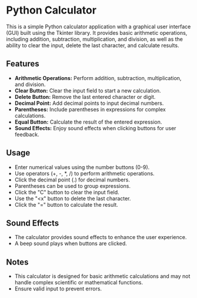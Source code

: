 # Python Calculator

This is a simple Python calculator application with a graphical user interface (GUI) built using the Tkinter library. It provides basic arithmetic operations, including addition, subtraction, multiplication, and division, as well as the ability to clear the input, delete the last character, and calculate results.

## Features

- **Arithmetic Operations:** Perform addition, subtraction, multiplication, and division.
- **Clear Button:** Clear the input field to start a new calculation.
- **Delete Button:** Remove the last entered character or digit.
- **Decimal Point:** Add decimal points to input decimal numbers.
- **Parentheses:** Include parentheses in expressions for complex calculations.
- **Equal Button:** Calculate the result of the entered expression.
- **Sound Effects:** Enjoy sound effects when clicking buttons for user feedback.

## Usage

- Enter numerical values using the number buttons (0-9).
- Use operators (+, -, *, /) to perform arithmetic operations.
- Click the decimal point (.) for decimal numbers.
- Parentheses can be used to group expressions.
- Click the "C" button to clear the input field.
- Use the "<x" button to delete the last character.
- Click the "=" button to calculate the result.

## Sound Effects

- The calculator provides sound effects to enhance the user experience.
- A beep sound plays when buttons are clicked.

## Notes

- This calculator is designed for basic arithmetic calculations and may not handle complex scientific or mathematical functions.
- Ensure valid input to prevent errors.




